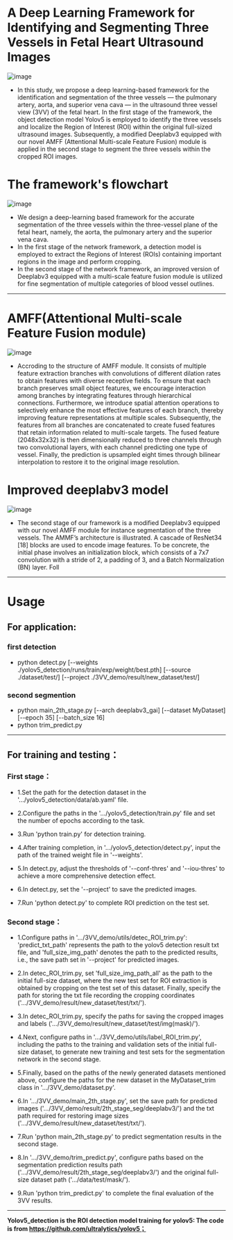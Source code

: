 # **A Deep Learning Framework for Identifying and Segmenting Three Vessels in Fetal Heart Ultrasound Images**

![image](https://github.com/ylfas/3VV_demo/assets/110209878/89eb2dce-78ab-4114-8c0e-2fb1d459719d)

* In this study, we propose a deep learning-based framework for the identification and segmentation of the three vessels — the pulmonary artery, aorta, and superior vena cava — in the ultrasound three vessel view (3VV) of the fetal heart.  In the first stage of the framework, the object detection model Yolov5 is employed to identify the three vessels and localize the Region of Interest (ROI) within the original full-sized ultrasound images.  Subsequently, a modified Deeplabv3 equipped with our novel AMFF (Attentional Multi-scale Feature Fusion) module is applied in the second stage to segment the three vessels within the cropped ROI images.


# **The framework's flowchart**
![image](https://github.com/ylfas/3VV_demo/assets/110209878/86b7bdaf-624c-4fb7-b1ca-c411e69f7d73) <br />

* We design a deep-learning based framework for the accurate segmentation of the three vessels within the three-vessel plane of the fetal heart, namely, the aorta, the pulmonary artery and the superior vena cava. <br />
* In the first stage of the network framework, a detection model is employed to extract the Regions of Interest (ROIs) containing important regions in the image and perform cropping.
* In the second stage of the network framework, an improved version of Deeplabv3 equipped with a multi-scale feature fusion module is utilized for fine segmentation of multiple categories of blood vessel outlines. <br />

****

# **AMFF(Attentional Multi-scale Feature Fusion module)**

![image](https://github.com/ylfas/3VV_demo/assets/110209878/ce30518f-09c4-472e-b037-efa72af883d1) <br />
* Accroding to the structure of AMFF module.  It consists of multiple feature extraction branches with convolutions of different dilation rates to obtain features with diverse receptive fields.  To ensure that each branch preserves small object features, we encourage interaction among branches by integrating features through hierarchical connections.  Furthermore, we introduce spatial attention operations to selectively enhance the most effective features of each branch, thereby improving feature representations at multiple scales.  Subsequently, the features from all branches are concatenated to create fused features that retain information related to multi-scale targets.  The fused feature (2048x32x32) is then dimensionally reduced to three channels through two convolutional layers, with each channel predicting one type of vessel.  Finally, the prediction is upsampled eight times through bilinear interpolation to restore it to the original image resolution.

# **Improved deeplabv3 model**
![image](https://github.com/ylfas/3VV_demo/assets/110209878/9b1a3e04-0306-4c80-bc49-0b527a39f7b2)  <br />

* The second stage of our framework is a modified Deeplabv3 equipped with our novel AMFF module for instance segmentation of the three vessels.   The AMMF’s architecture is illustrated.  A cascade of ResNet34 [18] blocks are used to encode image features.  To be concrete, the initial phase involves an initialization block, which consists of a 7x7 convolution with a stride of 2, a padding of 3, and a Batch Normalization (BN) layer.  Foll


****
# **Usage**

## **For application:**

### first detection
* python detect.py [--weights ./yolov5_detection/runs/train/exp/weight/best.pth] [--source ./dataset/test/] [--project ./3VV_demo/result/new_dataset/test/]

### second segmention
* python main_2th_stage.py [--arch deeplabv3_gai] [--dataset MyDataset] [--epoch 35] [--batch_size 16]
* python trim_predict.py


****
## **For training and testing：**

### **First stage：** <br />
* 1.Set the path for the detection dataset in the '.../yolov5_detection/data/ab.yaml' file. <br /> 

* 2.Configure the paths in the '.../yolov5_detection/train.py' file and set the number of epochs according to the task. <br />

* 3.Run 'python train.py' for detection training. <br />

* 4.After training completion, in '.../yolov5_detection/detect.py', input the path of the trained weight file in '--weights'. <br />

* 5.In detect.py, adjust the thresholds of '--conf-thres' and '--iou-thres' to achieve a more comprehensive detection effect. <br />

* 6.In detect.py, set the '--project' to save the predicted images. <br />

* 7.Run 'python detect.py' to complete ROI prediction on the test set. <br />


### **Second stage：**
* 1.Configure paths in '.../3VV_demo/utils/detec_ROI_trim.py': 'predict_txt_path' represents the path to the yolov5 detection result txt file, and 'full_size_img_path' denotes the path to the predicted results, i.e., the save path set in '--project' for predicted images. <br />

* 2.In detec_ROI_trim.py, set 'full_size_img_path_all' as the path to the initial full-size dataset, where the new test set for ROI extraction is obtained by cropping on the test set of this dataset. Finally, specify the path for storing the txt file recording the cropping coordinates ('.../3VV_demo/result/new_dataset/test/txt/'). <br />

* 3.In detec_ROI_trim.py, specify the paths for saving the cropped images and labels ('.../3VV_demo/result/new_dataset/test/img(mask)/'). <br />

* 4.Next, configure paths in '.../3VV_demo/utils/label_ROI_trim.py', including the paths to the training and validation sets of the initial full-size dataset, to generate new training and test sets for the segmentation network in the second stage. <br />

* 5.Finally, based on the paths of the newly generated datasets mentioned above, configure the paths for the new dataset in the MyDataset_trim class in '.../3VV_demo/dataset.py'. <br />

* 6.In '.../3VV_demo/main_2th_stage.py', set the save path for predicted images ('.../3VV_demo/result/2th_stage_seg/deeplabv3/') and the txt path required for restoring image sizes ('.../3VV_demo/result/new_dataset/test/txt/'). <br />

* 7.Run 'python main_2th_stage.py' to predict segmentation results in the second stage. <br />

* 8.In '.../3VV_demo/trim_predict.py', configure paths based on the segmentation prediction results path ('.../3VV_demo/result/2th_stage_seg/deeplabv3/') and the original full-size dataset path ('.../data/test/mask/'). <br />

* 9.Run 'python trim_predict.py' to complete the final evaluation of the 3VV results. <br />

****

**Yolov5_detection is the ROI detection model training for yolov5: The code is from https://github.com/ultralytics/yolov5； <br />**
